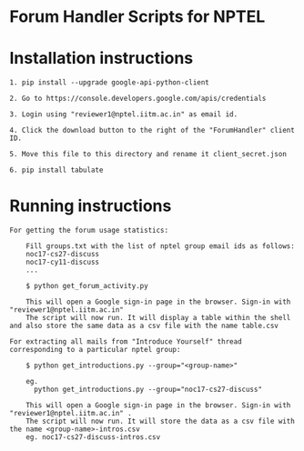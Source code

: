 # Forum Handler Scripts for NPTEL

# Installation instructions
	1. pip install --upgrade google-api-python-client

	2. Go to https://console.developers.google.com/apis/credentials

	3. Login using "reviewer1@nptel.iitm.ac.in" as email id.

	4. Click the download button to the right of the "ForumHandler" client ID.

	5. Move this file to this directory and rename it client_secret.json

	6. pip install tabulate

# Running instructions

	For getting the forum usage statistics:

		Fill groups.txt with the list of nptel group email ids as follows:
		noc17-cs27-discuss
		noc17-cy11-discuss
		...

		$ python get_forum_activity.py

		This will open a Google sign-in page in the browser. Sign-in with "reviewer1@nptel.iitm.ac.in" 
		The script will now run. It will display a table within the shell and also store the same data as a csv file with the name table.csv 

	For extracting all mails from "Introduce Yourself" thread corresponding to a particular nptel group:

		$ python get_introductions.py --group="<group-name>"

		eg.
		  python get_introductions.py --group="noc17-cs27-discuss"

		This will open a Google sign-in page in the browser. Sign-in with "reviewer1@nptel.iitm.ac.in" .
		The script will now run. It will store the data as a csv file with the name <group-name>-intros.csv 
		eg. noc17-cs27-discuss-intros.csv

